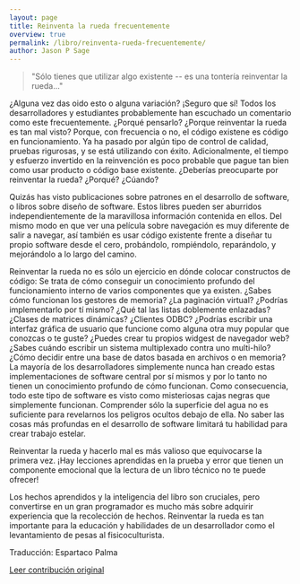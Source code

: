 ```yaml
---
layout: page
title: Reinventa la rueda frecuentemente
overview: true
permalink: /libro/reinventa-rueda-frecuentemente/
author: Jason P Sage
---
```


> "Sólo tienes que utilizar algo existente -- es una tontería reinventar la rueda..."

¿Alguna vez das oido esto o alguna variación? ¡Seguro que sí! Todos los desarrolladores y estudiantes probablemente han escuchado un comentario como este frecuentemente. ¿Porqué pensarlo? ¿Porque reinventar la rueda es tan mal visto? Porque, con frecuencia o no, el código existene es código en funcionamiento. Ya ha pasado por algún tipo de control de calidad, pruebas rigurosas, y se está utilizando con éxito. Adicionalmente, el tiempo y esfuerzo invertido en la reinvención es poco probable que pague tan bien como usar producto o código base existente. ¿Deberías preocuparte por reinventar la rueda? ¿Porqué? ¿Cúando?

Quizás has visto publicaciones sobre patrones en el desarrollo de software, o libros sobre diseño de software. Estos libres pueden ser aburridos independientemente de la maravillosa información contenida en ellos. Del mismo modo en que ver una película sobre navegación es muy diferente de salir a navegar, así también es usar código existente frente a diseñar tu propio software desde el cero, probándolo, rompiéndolo, reparándolo, y mejorándolo a lo largo del camino.

Reinventar la rueda no es sólo un ejercicio en dónde colocar constructos de código: Se trata de cómo conseguir un conocimiento profundo del funcionamiento interno de varios componentes que ya existen. ¿Sabes cómo funcionan los gestores de memoria? ¿La paginación virtual? ¿Podrías implementarlo por tí mismo? ¿Qué tal las listas doblemente enlazadas? ¿Clases de matrices dinámicas? ¿Clientes ODBC? ¿Podrías escribir una interfaz gráfica de usuario que funcione como alguna otra muy popular que conozcas o te guste? ¿Puedes crear tu propios widgest de navegador web? ¿Sabes cuándo escribir un sistema multiplexado contra uno multi-hilo? ¿Cómo decidir entre una base de datos basada en archivos o en memoria? La mayoría de los desarrolladores simplemente nunca han creado estas implementaciones de software central por sí mismos y por lo tanto no tienen un conocimiento profundo de cómo funcionan. Como consecuencia, todo este tipo de software es visto como misteriosas cajas negras que simplemente funcionan. Comprender sólo la superficie del agua no es suficiente para revelarnos los peligros ocultos debajo de ella. No saber las cosas más profundas en el desarrollo de software limitará tu habilidad para crear trabajo estelar.

Reinventar la rueda y hacerlo mal es más valioso que equivocarse la primera vez. ¡Hay lecciones aprendidas en la prueba y error que tienen un componente emocional que la lectura de un libro técnico no te puede ofrecer!

Los hechos aprendidos y la inteligencia del libro son cruciales, pero convertirse en un gran programador es mucho más sobre adquirir experiencia que  la recolección de hechos. Reinventar la rueda es tan importante para la educación y habilidades de un desarrollador como el levantamiento de pesas al fisicoculturista.


Traducción: Espartaco Palma

[Leer contribución original](http://programmer.97things.oreilly.com/wiki/index.php/Reinvent_the_Wheel_Often)
